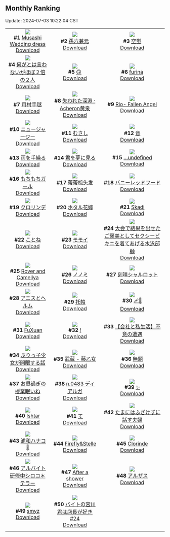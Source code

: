 ## Monthly Ranking
Update: 2024-07-03 10:22:04 CST

|      |      |      |
| :----: | :----: | :----: |
| ![](https://i.pixiv.re/c/240x480/img-master/img/2024/06/04/15/11/22/119337143_p0_master1200.jpg)<br>**#1** [Musashi Wedding dress](https://www.pixiv.net/artworks/119337143)<br>[Download](https://i.pixiv.re/img-original/img/2024/06/04/15/11/22/119337143_p0.png) | ![](https://i.pixiv.re/c/240x480/img-master/img/2024/06/04/00/00/22/119323498_p0_master1200.jpg)<br>**#2** [孫六兼元](https://www.pixiv.net/artworks/119323498)<br>[Download](https://i.pixiv.re/img-original/img/2024/06/04/00/00/22/119323498_p0.png) | ![](https://i.pixiv.re/c/240x480/img-master/img/2024/06/02/00/00/38/119258477_p0_master1200.jpg)<br>**#3** [空蛍](https://www.pixiv.net/artworks/119258477)<br>[Download](https://i.pixiv.re/img-original/img/2024/06/02/00/00/38/119258477_p0.jpg) |
| ![](https://i.pixiv.re/c/240x480/img-master/img/2024/06/04/00/00/38/119323553_p0_master1200.jpg)<br>**#4** [何がとは言わないがほぼ２倍の２人](https://www.pixiv.net/artworks/119323553)<br>[Download](https://i.pixiv.re/img-original/img/2024/06/04/00/00/38/119323553_p0.jpg) | ![](https://i.pixiv.re/c/240x480/img-master/img/2024/06/04/00/00/28/119323515_p0_master1200.jpg)<br>**#5** [🙃](https://www.pixiv.net/artworks/119323515)<br>[Download](https://i.pixiv.re/img-original/img/2024/06/04/00/00/28/119323515_p0.jpg) | ![](https://i.pixiv.re/c/240x480/img-master/img/2024/06/04/13/21/15/119335630_p0_master1200.jpg)<br>**#6** [furina](https://www.pixiv.net/artworks/119335630)<br>[Download](https://i.pixiv.re/img-original/img/2024/06/04/13/21/15/119335630_p0.png) |
| ![](https://i.pixiv.re/c/240x480/img-master/img/2024/06/04/00/00/34/119323541_p0_master1200.jpg)<br>**#7** [月村手毬](https://www.pixiv.net/artworks/119323541)<br>[Download](https://i.pixiv.re/img-original/img/2024/06/04/00/00/34/119323541_p0.jpg) | ![](https://i.pixiv.re/c/240x480/img-master/img/2024/06/04/00/00/21/119323491_p0_master1200.jpg)<br>**#8** [失われた深淵 · Acheron黄泉](https://www.pixiv.net/artworks/119323491)<br>[Download](https://i.pixiv.re/img-original/img/2024/06/04/00/00/21/119323491_p0.jpg) | ![](https://i.pixiv.re/c/240x480/img-master/img/2024/06/04/22/52/26/119348477_p0_master1200.jpg)<br>**#9** [Rio- Fallen Angel](https://www.pixiv.net/artworks/119348477)<br>[Download](https://i.pixiv.re/img-original/img/2024/06/04/22/52/26/119348477_p0.png) |
| ![](https://i.pixiv.re/c/240x480/img-master/img/2024/06/04/15/05/16/119334215_p0_master1200.jpg)<br>**#10** [ニュージャージー](https://www.pixiv.net/artworks/119334215)<br>[Download](https://i.pixiv.re/img-original/img/2024/06/04/15/05/16/119334215_p0.png) | ![](https://i.pixiv.re/c/240x480/img-master/img/2024/06/04/19/59/21/119342844_p0_master1200.jpg)<br>**#11** [むさし](https://www.pixiv.net/artworks/119342844)<br>[Download](https://i.pixiv.re/img-original/img/2024/06/04/19/59/21/119342844_p0.jpg) | ![](https://i.pixiv.re/c/240x480/img-master/img/2024/06/06/00/00/21/119378275_p0_master1200.jpg)<br>**#12** [音](https://www.pixiv.net/artworks/119378275)<br>[Download](https://i.pixiv.re/img-original/img/2024/06/06/00/00/21/119378275_p0.jpg) |
| ![](https://i.pixiv.re/c/240x480/img-master/img/2024/06/02/00/00/25/119258429_p0_master1200.jpg)<br>**#13** [雨を手繰る](https://www.pixiv.net/artworks/119258429)<br>[Download](https://i.pixiv.re/img-original/img/2024/06/02/00/00/25/119258429_p0.jpg) | ![](https://i.pixiv.re/c/240x480/img-master/img/2024/06/05/00/00/27/119350687_p0_master1200.jpg)<br>**#14** [君を夢に見る](https://www.pixiv.net/artworks/119350687)<br>[Download](https://i.pixiv.re/img-original/img/2024/06/05/00/00/27/119350687_p0.jpg) | ![](https://i.pixiv.re/c/240x480/img-master/img/2024/06/04/00/00/41/119323564_p0_master1200.jpg)<br>**#15** […undefined](https://www.pixiv.net/artworks/119323564)<br>[Download](https://i.pixiv.re/img-original/img/2024/06/04/00/00/41/119323564_p0.png) |
| ![](https://i.pixiv.re/c/240x480/img-master/img/2024/06/04/19/46/12/119342520_p0_master1200.jpg)<br>**#16** [もちもちガール](https://www.pixiv.net/artworks/119342520)<br>[Download](https://i.pixiv.re/img-original/img/2024/06/04/19/46/12/119342520_p0.png) | ![](https://i.pixiv.re/c/240x480/img-master/img/2024/06/05/13/11/58/119362761_p0_master1200.jpg)<br>**#17** [蒂蒂梳头发](https://www.pixiv.net/artworks/119362761)<br>[Download](https://i.pixiv.re/img-original/img/2024/06/05/13/11/58/119362761_p0.jpg) | ![](https://i.pixiv.re/c/240x480/img-master/img/2024/06/04/00/28/28/119324644_p0_master1200.jpg)<br>**#18** [バニーレッドフード](https://www.pixiv.net/artworks/119324644)<br>[Download](https://i.pixiv.re/img-original/img/2024/06/04/00/28/28/119324644_p0.jpg) |
| ![](https://i.pixiv.re/c/240x480/img-master/img/2024/06/04/21/08/23/119345086_p0_master1200.jpg)<br>**#19** [クロリンデ](https://www.pixiv.net/artworks/119345086)<br>[Download](https://i.pixiv.re/img-original/img/2024/06/04/21/08/23/119345086_p0.jpg) | ![](https://i.pixiv.re/c/240x480/img-master/img/2024/06/03/17/51/07/119312070_p0_master1200.jpg)<br>**#20** [ホタル花嫁](https://www.pixiv.net/artworks/119312070)<br>[Download](https://i.pixiv.re/img-original/img/2024/06/03/17/51/07/119312070_p0.png) | ![](https://i.pixiv.re/c/240x480/img-master/img/2024/06/03/10/09/46/119297728_p0_master1200.jpg)<br>**#21** [Skadi](https://www.pixiv.net/artworks/119297728)<br>[Download](https://i.pixiv.re/img-original/img/2024/06/03/10/09/46/119297728_p0.jpg) |
| ![](https://i.pixiv.re/c/240x480/img-master/img/2024/06/02/17/07/10/119279417_p0_master1200.jpg)<br>**#22** [ことね](https://www.pixiv.net/artworks/119279417)<br>[Download](https://i.pixiv.re/img-original/img/2024/06/02/17/07/10/119279417_p0.jpg) | ![](https://i.pixiv.re/c/240x480/img-master/img/2024/06/04/21/28/51/119345691_p0_master1200.jpg)<br>**#23** [モモイ](https://www.pixiv.net/artworks/119345691)<br>[Download](https://i.pixiv.re/img-original/img/2024/06/04/21/28/51/119345691_p0.png) | ![](https://i.pixiv.re/c/240x480/img-master/img/2024/06/02/20/17/26/119285635_p0_master1200.jpg)<br>**#24** [大会で結果を出せたご褒美としてセクシービキニを着てあげる水泳部顧](https://www.pixiv.net/artworks/119285635)<br>[Download](https://i.pixiv.re/img-original/img/2024/06/02/20/17/26/119285635_p0.jpg) |
| ![](https://i.pixiv.re/c/240x480/img-master/img/2024/06/04/23/47/38/119350223_p0_master1200.jpg)<br>**#25** [Rover and Camellya](https://www.pixiv.net/artworks/119350223)<br>[Download](https://i.pixiv.re/img-original/img/2024/06/04/23/47/38/119350223_p0.png) | ![](https://i.pixiv.re/c/240x480/img-master/img/2024/06/03/17/14/17/119311281_p0_master1200.jpg)<br>**#26** [ノノミ](https://www.pixiv.net/artworks/119311281)<br>[Download](https://i.pixiv.re/img-original/img/2024/06/03/17/14/17/119311281_p0.png) | ![](https://i.pixiv.re/c/240x480/img-master/img/2024/06/03/00/00/13/119294556_p0_master1200.jpg)<br>**#27** [刻晴シャルロット](https://www.pixiv.net/artworks/119294556)<br>[Download](https://i.pixiv.re/img-original/img/2024/06/03/00/00/13/119294556_p0.jpg) |
| ![](https://i.pixiv.re/c/240x480/img-master/img/2024/06/02/00/00/38/119258478_p0_master1200.jpg)<br>**#28** [アニスとヘルム](https://www.pixiv.net/artworks/119258478)<br>[Download](https://i.pixiv.re/img-original/img/2024/06/02/00/00/38/119258478_p0.jpg) | ![](https://i.pixiv.re/c/240x480/img-master/img/2024/06/05/18/00/08/119367533_p0_master1200.jpg)<br>**#29** [托帕](https://www.pixiv.net/artworks/119367533)<br>[Download](https://i.pixiv.re/img-original/img/2024/06/05/18/00/08/119367533_p0.jpg) | ![](https://i.pixiv.re/c/240x480/img-master/img/2024/06/03/00/00/39/119294662_p0_master1200.jpg)<br>**#30** [🩹🤍](https://www.pixiv.net/artworks/119294662)<br>[Download](https://i.pixiv.re/img-original/img/2024/06/03/00/00/39/119294662_p0.png) |
| ![](https://i.pixiv.re/c/240x480/img-master/img/2024/06/04/00/00/10/119323437_p0_master1200.jpg)<br>**#31** [FuXuan](https://www.pixiv.net/artworks/119323437)<br>[Download](https://i.pixiv.re/img-original/img/2024/06/04/00/00/10/119323437_p0.jpg) | ![](https://i.pixiv.re/c/240x480/img-master/img/2024/06/04/11/42/28/119334019_p0_master1200.jpg)<br>**#32** [!](https://www.pixiv.net/artworks/119334019)<br>[Download](https://i.pixiv.re/img-original/img/2024/06/04/11/42/28/119334019_p0.png) | ![](https://i.pixiv.re/c/240x480/img-master/img/2024/06/04/12/00/15/119334326_p0_master1200.jpg)<br>**#33** [【会社と私生活】不意の遭遇](https://www.pixiv.net/artworks/119334326)<br>[Download](https://i.pixiv.re/img-original/img/2024/06/04/12/00/15/119334326_p0.jpg) |
| ![](https://i.pixiv.re/c/240x480/img-master/img/2024/06/04/18/18/52/119340395_p0_master1200.jpg)<br>**#34** [ぶりっ子少女が開眼する話](https://www.pixiv.net/artworks/119340395)<br>[Download](https://i.pixiv.re/img-original/img/2024/06/04/18/18/52/119340395_p0.jpg) | ![](https://i.pixiv.re/c/240x480/img-master/img/2024/06/02/19/11/33/119283359_p0_master1200.jpg)<br>**#35** [武蔵 - 藤乙女](https://www.pixiv.net/artworks/119283359)<br>[Download](https://i.pixiv.re/img-original/img/2024/06/02/19/11/33/119283359_p0.png) | ![](https://i.pixiv.re/c/240x480/img-master/img/2024/06/04/03/03/43/119327806_p0_master1200.jpg)<br>**#36** [無題](https://www.pixiv.net/artworks/119327806)<br>[Download](https://i.pixiv.re/img-original/img/2024/06/04/03/03/43/119327806_p0.png) |
| ![](https://i.pixiv.re/c/240x480/img-master/img/2024/06/03/20/48/26/119316762_p0_master1200.jpg)<br>**#37** [お昼過ぎの授業眠いね](https://www.pixiv.net/artworks/119316762)<br>[Download](https://i.pixiv.re/img-original/img/2024/06/03/20/48/26/119316762_p0.jpg) | ![](https://i.pixiv.re/c/240x480/img-master/img/2024/06/04/00/07/13/119323961_p0_master1200.jpg)<br>**#38** [n.0483 ディアルガ](https://www.pixiv.net/artworks/119323961)<br>[Download](https://i.pixiv.re/img-original/img/2024/06/04/00/07/13/119323961_p0.jpg) | ![](https://i.pixiv.re/c/240x480/img-master/img/2024/06/03/19/30/04/119314533_p0_master1200.jpg)<br>**#39** [✨](https://www.pixiv.net/artworks/119314533)<br>[Download](https://i.pixiv.re/img-original/img/2024/06/03/19/30/04/119314533_p0.png) |
| ![](https://i.pixiv.re/c/240x480/img-master/img/2024/06/03/19/15/31/119311124_p0_master1200.jpg)<br>**#40** [Ishtar](https://www.pixiv.net/artworks/119311124)<br>[Download](https://i.pixiv.re/img-original/img/2024/06/03/19/15/31/119311124_p0.jpg) | ![](https://i.pixiv.re/c/240x480/img-master/img/2024/06/04/08/44/19/119331583_p0_master1200.jpg)<br>**#41** [て](https://www.pixiv.net/artworks/119331583)<br>[Download](https://i.pixiv.re/img-original/img/2024/06/04/08/44/19/119331583_p0.png) | ![](https://i.pixiv.re/c/240x480/img-master/img/2024/06/04/00/09/31/119324039_p0_master1200.jpg)<br>**#42** [たまにはふざけずに話す夫婦](https://www.pixiv.net/artworks/119324039)<br>[Download](https://i.pixiv.re/img-original/img/2024/06/04/00/09/31/119324039_p0.jpg) |
| ![](https://i.pixiv.re/c/240x480/img-master/img/2024/06/04/19/35/26/119342257_p0_master1200.jpg)<br>**#43** [浦和ハナコ 🥰](https://www.pixiv.net/artworks/119342257)<br>[Download](https://i.pixiv.re/img-original/img/2024/06/04/19/35/26/119342257_p0.jpg) | ![](https://i.pixiv.re/c/240x480/img-master/img/2024/06/02/17/57/46/119280881_p0_master1200.jpg)<br>**#44** [Firefly&Stelle](https://www.pixiv.net/artworks/119280881)<br>[Download](https://i.pixiv.re/img-original/img/2024/06/02/17/57/46/119280881_p0.jpg) | ![](https://i.pixiv.re/c/240x480/img-master/img/2024/06/05/19/31/14/119369834_p0_master1200.jpg)<br>**#45** [Clorinde](https://www.pixiv.net/artworks/119369834)<br>[Download](https://i.pixiv.re/img-original/img/2024/06/05/19/31/14/119369834_p0.jpg) |
| ![](https://i.pixiv.re/c/240x480/img-master/img/2024/06/06/00/05/05/119378738_p0_master1200.jpg)<br>**#46** [アルバイト研修中シロコ＊テラー](https://www.pixiv.net/artworks/119378738)<br>[Download](https://i.pixiv.re/img-original/img/2024/06/06/00/05/05/119378738_p0.png) | ![](https://i.pixiv.re/c/240x480/img-master/img/2024/06/04/06/02/33/119329737_p0_master1200.jpg)<br>**#47** [After a shower](https://www.pixiv.net/artworks/119329737)<br>[Download](https://i.pixiv.re/img-original/img/2024/06/04/06/02/33/119329737_p0.jpg) | ![](https://i.pixiv.re/c/240x480/img-master/img/2024/06/02/23/12/36/119292621_p0_master1200.jpg)<br>**#48** [アルザス](https://www.pixiv.net/artworks/119292621)<br>[Download](https://i.pixiv.re/img-original/img/2024/06/02/23/12/36/119292621_p0.png) |
| ![](https://i.pixiv.re/c/240x480/img-master/img/2024/06/03/22/59/50/119321283_p0_master1200.jpg)<br>**#49** [smyz](https://www.pixiv.net/artworks/119321283)<br>[Download](https://i.pixiv.re/img-original/img/2024/06/03/22/59/50/119321283_p0.png) | ![](https://i.pixiv.re/c/240x480/img-master/img/2024/06/03/14/44/28/119308570_p0_master1200.jpg)<br>**#50** [バイトの宮川君は店長が好き#24](https://www.pixiv.net/artworks/119308570)<br>[Download](https://i.pixiv.re/img-original/img/2024/06/03/14/44/28/119308570_p0.png) |
|      |
